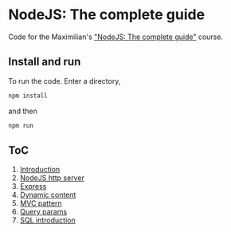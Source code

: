 # NodeJS: The complete guide

Code for the Maximilian's ["NodeJS: The complete guide"](https://www.udemy.com/course/nodejs-the-complete-guide/) course.

## Install and run
To run the code. Enter a directory,

```bash
npm install
```

and then

```bash
npm run
```

## ToC 
1) [Introduction](1-introduction/)
2) [NodeJS http server](2-node-js-http-server/)
3) [Express](3-exress/)
4) [Dynamic content](4-dynamic-content/)
5) [MVC pattern](5-MVC)
6) [Query params](6-query-params)
7) [SQL introduction](7-sql-introduction)